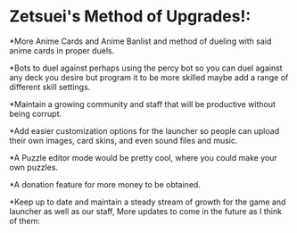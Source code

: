 Zetsuei's Method of Upgrades!:
==
*More Anime Cards and Anime Banlist and method of dueling with said anime cards in proper duels.

*Bots to duel against perhaps using the percy bot so you can duel against any deck you desire but program it to be more skilled maybe add a range of different skill settings.

*Maintain a growing community and staff that will be productive without being corrupt.

*Add easier customization options for the launcher so people can upload their own images, card skins, and even sound files and music.

*A Puzzle editor mode would be pretty cool, where you could make your own puzzles.

*A donation feature for more money to be obtained.

*Keep up to date and maintain a steady stream of growth for the game and launcher as well as our staff, More updates to come in the future as I think of them:

